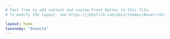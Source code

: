 ```yaml
---
# Feel free to add content and custom Front Matter to this file.
# To modify the layout, see https://jekyllrb.com/docs/themes/#overriding-theme-defaults

layout: home
taxonomy: "Insecta"
---
```

